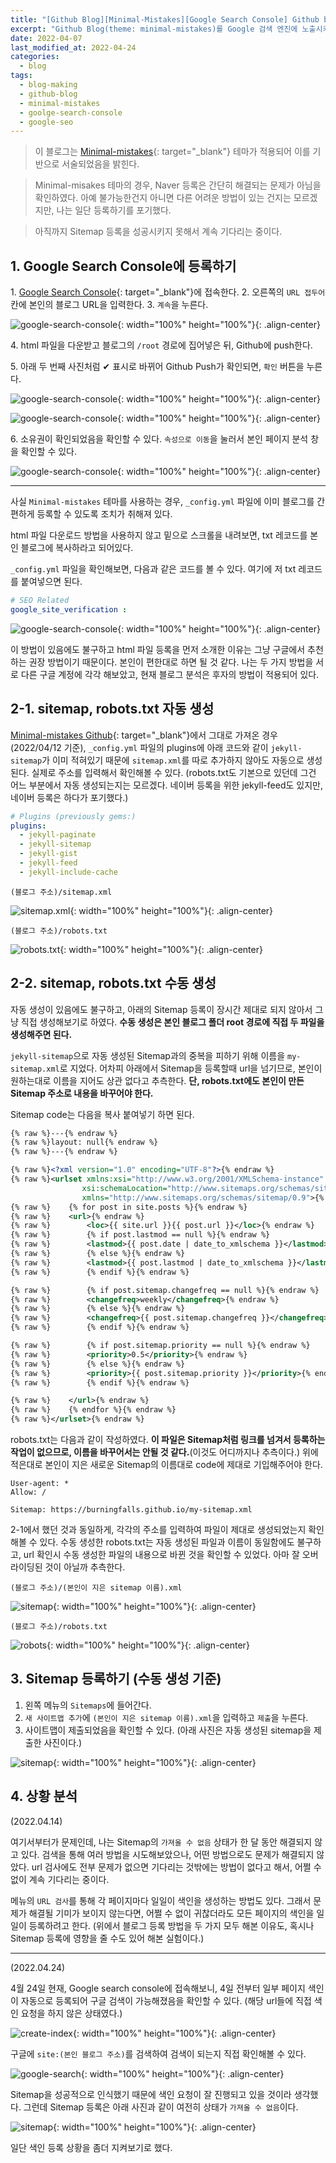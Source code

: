```yaml
---
title: "[Github Blog][Minimal-Mistakes][Google Search Console] Github blog를 Google 검색 엔진에 노출시키기"
excerpt: "Github Blog(theme: minimal-mistakes)를 Google 검색 엔진에 노출시키기 위해 Google search console에 내 블로그를 등록한다."
date: 2022-04-07
last_modified_at: 2022-04-24
categories:
  - blog
tags:
  - blog-making
  - github-blog
  - minimal-mistakes
  - goolge-search-console
  - google-seo
---
```


> 이 블로그는 [Minimal-mistakes](https://mmistakes.github.io/minimal-mistakes/){: target="_blank"} 테마가 적용되어 이를 기반으로 서술되었음을 밝힌다.

> Minimal-misakes 테마의 경우, Naver 등록은 간단히 해결되는 문제가 아님을 확인하였다. 아예 불가능한건지 아니면 다른 어려운 방법이 있는 건지는 모르겠지만, 나는 일단 등록하기를 포기했다. 

> 아직까지 Sitemap 등록을 성공시키지 못해서 계속 기다리는 중이다.

## 1. Google Search Console에 등록하기

$1.$ [Google Search Console](https://search.google.com/u/1/search-console/welcome){: target="_blank"}에 접속한다.
$2.$ 오른쪽의 `URL 접두어` 칸에 본인의 블로그 URL을 입력한다.
$3.$ `계속`을 누른다.

![google-search-console](https://user-images.githubusercontent.com/30232837/163291239-888c7965-c1ca-4986-ac57-e0290c01af15.png "google-search-console"){: width="100%" height="100%"}{: .align-center}

$4.$ html 파일을 다운받고 블로그의 `/root` 경로에 집어넣은 뒤, Github에 push한다.

$5.$ 아래 두 번째 사진처럼 ✔ 표시로 바뀌어 Github Push가 확인되면, `확인` 버튼을 누른다.

![google-search-console](https://user-images.githubusercontent.com/30232837/163291619-a3951e70-5aad-4c75-978e-5b00f4a174fd.png "google-search-console"){: width="100%" height="100%"}{: .align-center}

![google-search-console](https://user-images.githubusercontent.com/30232837/163293864-929c71cc-dcfd-4657-b754-4894f50e78d6.png "google-search-console"){: width="100%" height="100%"}{: .align-center}

$6.$ 소유권이 확인되었음을 확인할 수 있다. `속성으로 이동`을 눌러서 본인 페이지 분석 창을 확인할 수 있다.

![google-search-console](https://user-images.githubusercontent.com/30232837/163292526-a99b98cc-28ea-47e6-83eb-6dffb8274ed5.png "google-search-console"){: width="100%" height="100%"}{: .align-center}

---

사실 `Minimal-mistakes` 테마를 사용하는 경우, `_config.yml` 파일에 이미 블로그를 간편하게 등록할 수 있도록 조치가 취해져 있다.

html 파일 다운로드 방법을 사용하지 않고 밑으로 스크롤을 내려보면, txt 레코드를 본인 블로그에 복사하라고 되어있다.

`_config.yml` 파일을 확인해보면, 다음과 같은 코드를 볼 수 있다. 여기에 저 txt 레코드를 붙여넣으면 된다.

```yml
# SEO Related
google_site_verification :
```

![google-search-console](https://user-images.githubusercontent.com/30232837/163293267-8c8e01e5-08f1-42c2-8fdc-7ccfe14412b7.png "google-search-console"){: width="100%" height="100%"}{: .align-center}

이 방법이 있음에도 불구하고 html 파일 등록을 먼저 소개한 이유는 그냥 구글에서 추천하는 권장 방법이기 때문이다. 본인이 편한대로 하면 될 것 같다. 나는 두 가지 방법을 서로 다른 구글 계정에 각각 해보았고, 현재 블로그 분석은 후자의 방법이 적용되어 있다.

## 2-1. sitemap, robots.txt 자동 생성

[Minimal-mistakes Github](https://github.com/mmistakes/minimal-mistakes){: target="_blank"}에서 그대로 가져온 경우(2022/04/12 기준), `_config.yml` 파일의 plugins에 아래 코드와 같이 `jekyll-sitemap`가 이미 적혀있기 때문에 `sitemap.xml`를 따로 추가하지 않아도 자동으로 생성된다. 실제로 주소를 입력해서 확인해볼 수 있다. (robots.txt도 기본으로 있던데 그건 어느 부분에서 자동 생성되는지는 모르겠다. 네이버 등록을 위한 jekyll-feed도 있지만, 네이버 등록은 하다가 포기했다.)

```yml
# Plugins (previously gems:)
plugins:
  - jekyll-paginate
  - jekyll-sitemap
  - jekyll-gist
  - jekyll-feed
  - jekyll-include-cache
```

```
(블로그 주소)/sitemap.xml
```

![sitemap.xml](https://user-images.githubusercontent.com/30232837/162904009-37a5458a-1d77-4c65-b60f-79e923fe5e08.png "sitemap.xml"){: width="100%" height="100%"}{: .align-center}

```
(블로그 주소)/robots.txt
```

![robots.txt](https://user-images.githubusercontent.com/30232837/162904962-8d47494c-6dcf-4fc4-be34-8e58674ea9cd.png "robots.txt"){: width="100%" height="100%"}{: .align-center}

## 2-2. sitemap, robots.txt 수동 생성

자동 생성이 있음에도 불구하고, 아래의 Sitemap 등록이 장시간 제대로 되지 않아서 그냥 직접 생성해보기로 하였다. **수동 생성은 본인 블로그 폴더 root 경로에 직접 두 파일을 생성해주면 된다.**

`jekyll-sitemap`으로 자동 생성된 Sitemap과의 중복을 피하기 위해 이름을 `my-sitemap.xml`로 지었다. 어차피 아래에서 Sitemap을 등록할때 url을 넘기므로, 본인이 원하는대로 이름을 지어도 상관 없다고 추측한다. **단, robots.txt에도 본인이 만든 Sitemap 주소로 내용을 바꾸어야 한다.**

Sitemap code는 다음을 복사 붙여넣기 하면 된다.

```xml
{% raw %}---{% endraw %}
{% raw %}layout: null{% endraw %}
{% raw %}---{% endraw %}

{% raw %}<?xml version="1.0" encoding="UTF-8"?>{% endraw %}
{% raw %}<urlset xmlns:xsi="http://www.w3.org/2001/XMLSchema-instance"
                xsi:schemaLocation="http://www.sitemaps.org/schemas/sitemap/0.9 http://www.sitemaps.org/schemas/sitemap/0.9/sitemap.xsd"
                xmlns="http://www.sitemaps.org/schemas/sitemap/0.9">{% endraw %}
{% raw %}    {% for post in site.posts %}{% endraw %}
{% raw %}    <url>{% endraw %}
{% raw %}        <loc>{{ site.url }}{{ post.url }}</loc>{% endraw %}
{% raw %}        {% if post.lastmod == null %}{% endraw %}
{% raw %}        <lastmod>{{ post.date | date_to_xmlschema }}</lastmod>{% endraw %}
{% raw %}        {% else %}{% endraw %}
{% raw %}        <lastmod>{{ post.lastmod | date_to_xmlschema }}</lastmod>{% endraw %}
{% raw %}        {% endif %}{% endraw %}

{% raw %}        {% if post.sitemap.changefreq == null %}{% endraw %}
{% raw %}        <changefreq>weekly</changefreq>{% endraw %}
{% raw %}        {% else %}{% endraw %}
{% raw %}        <changefreq>{{ post.sitemap.changefreq }}</changefreq>{% endraw %}
{% raw %}        {% endif %}{% endraw %}

{% raw %}        {% if post.sitemap.priority == null %}{% endraw %}
{% raw %}        <priority>0.5</priority>{% endraw %}
{% raw %}        {% else %}{% endraw %}
{% raw %}        <priority>{{ post.sitemap.priority }}</priority>{% endraw %}
{% raw %}        {% endif %}{% endraw %}

{% raw %}    </url>{% endraw %}
{% raw %}    {% endfor %}{% endraw %}
{% raw %}</urlset>{% endraw %}
```

robots.txt는 다음과 같이 작성하였다. **이 파일은 Sitemap처럼 링크를 넘겨서 등록하는 작업이 없으므로, 이름을 바꾸어서는 안될 것 같다.**(이것도 어디까지나 추측이다.) 위에 적은대로 본인이 지은 새로운 Sitemap의 이름대로 code에 제대로 기입해주어야 한다.

```
User-agent: *
Allow: /

Sitemap: https://burningfalls.github.io/my-sitemap.xml
```

2-1에서 했던 것과 동일하게, 각각의 주소를 입력하여 파일이 제대로 생성되었는지 확인해볼 수 있다. 수동 생성한 robots.txt는 자동 생성된 파일과 이름이 동일함에도 불구하고, url 확인시 수동 생성한 파일의 내용으로 바뀐 것을 확인할 수 있었다. 아마 잘 오버라이딩된 것이 아닐까 추측한다.

```
(블로그 주소)/(본인이 지은 sitemap 이름).xml
```

![sitemap](https://user-images.githubusercontent.com/30232837/164980022-6d6958c1-00cb-41bd-9bbe-3c81f08ea24e.png "sitemap"){: width="100%" height="100%"}{: .align-center}

```
(블로그 주소)/robots.txt
```

![robots](https://user-images.githubusercontent.com/30232837/164980061-12406f7c-0bef-4339-8792-d3d29f528a1f.png "robots"){: width="100%" height="100%"}{: .align-center}


## 3. Sitemap 등록하기 (수동 생성 기준)

1. 왼쪽 메뉴의 `Sitemaps`에 들어간다.
2. `새 사이트맵 추가`에 `(본인이 지은 sitemap 이름).xml`을 입력하고 `제출`을 누른다.
3. 사이트맵이 제출되었음을 확인할 수 있다. (아래 사진은 자동 생성된 sitemap을 제출한 사진이다.)

![sitemap](https://user-images.githubusercontent.com/30232837/164980555-bc2c6cd9-2243-433b-9b6c-e30173a70347.png "sitemap"){: width="100%" height="100%"}{: .align-center}

## 4. 상황 분석

(2022.04.14)

여기서부터가 문제인데, 나는 Sitemap의 `가져올 수 없음` 상태가 한 달 동안 해결되지 않고 있다. 검색을 통해 여러 방법을 시도해보았으나, 어떤 방법으로도 문제가 해결되지 않았다. url 검사에도 전부 문제가 없으면 기다리는 것밖에는 방법이 없다고 해서, 어쩔 수 없이 계속 기다리는 중이다.

메뉴의 `URL 검사`를 통해 각 페이지마다 일일이 색인을 생성하는 방법도 있다. 그래서 문제가 해결될 기미가 보이지 않는다면, 어쩔 수 없이 귀찮더라도 모든 페이지의 색인을 일일이 등록하려고 한다. (위에서 블로그 등록 방법을 두 가지 모두 해본 이유도, 혹시나 Sitemap 등록에 영향을 줄 수도 있어 해본 실험이다.)

---

(2022.04.24)

4월 24일 현재, Google search console에 접속해보니, 4일 전부터 일부 페이지 색인이 자동으로 등록되어 구글 검색이 가능해졌음을 확인할 수 있다. (해당 url들에 직접 색인 요청을 하지 않은 상태였다.)

![create-index](https://user-images.githubusercontent.com/30232837/164980278-546c9ad2-4064-4893-a7e3-36ccb83e3019.png "create-index"){: width="100%" height="100%"}{: .align-center}

구글에 `site:(본인 블로그 주소)`를 검색하여 검색이 되는지 직접 확인해볼 수 있다.

![google-search](https://user-images.githubusercontent.com/30232837/164980437-fac89d45-9ebf-40a1-ae0a-24cdd53e2afc.png "google-search"){: width="100%" height="100%"}{: .align-center}

Sitemap을 성공적으로 인식했기 때문에 색인 요청이 잘 진행되고 있을 것이라 생각했다. 그런데 Sitemap 등록은 아래 사진과 같이 여전히 상태가 `가져올 수 없음`이다.

![sitemap](https://user-images.githubusercontent.com/30232837/164980555-bc2c6cd9-2243-433b-9b6c-e30173a70347.png "sitemap"){: width="100%" height="100%"}{: .align-center}

일단 색인 등록 상황을 좀더 지켜보기로 했다.